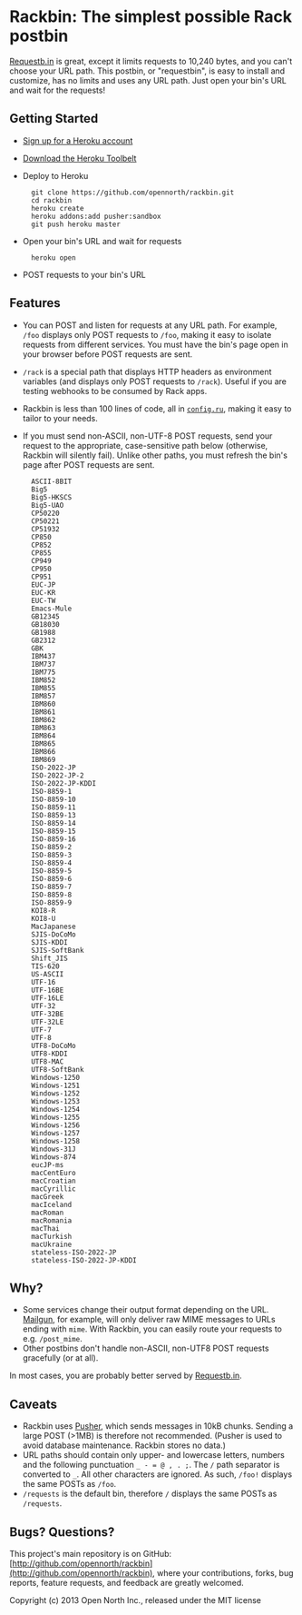 # Rackbin: The simplest possible Rack postbin

[Requestb.in](http://requestb.in/) is great, except it limits requests to 10,240 bytes, and you can't choose your URL path. This postbin, or "requestbin", is easy to install and customize, has no limits and uses any URL path. Just open your bin's URL and wait for the requests!

## Getting Started

* [Sign up for a Heroku account](https://id.heroku.com/signup)
* [Download the Heroku Toolbelt](https://toolbelt.heroku.com/)
* Deploy to Heroku

        git clone https://github.com/opennorth/rackbin.git
        cd rackbin
        heroku create
        heroku addons:add pusher:sandbox
        git push heroku master

* Open your bin's URL and wait for requests

        heroku open

* POST requests to your bin's URL

## Features

* You can POST and listen for requests at any URL path. For example, `/foo` displays only POST requests to `/foo`, making it easy to isolate requests from different services. You must have the bin's page open in your browser before POST requests are sent.
* `/rack` is a special path that displays HTTP headers as environment variables (and displays only POST requests to `/rack`). Useful if you are testing webhooks to be consumed by Rack apps.
* Rackbin is less than 100 lines of code, all in [`config.ru`](https://github.com/opennorth/rackbin/blob/master/config.ru), making it easy to tailor to your needs.
* If you must send non-ASCII, non-UTF-8 POST requests, send your request to the appropriate, case-sensitive path below (otherwise, Rackbin will silently fail). Unlike other paths, you must refresh the bin's page after POST requests are sent.

        ASCII-8BIT
        Big5
        Big5-HKSCS
        Big5-UAO
        CP50220
        CP50221
        CP51932
        CP850
        CP852
        CP855
        CP949
        CP950
        CP951
        EUC-JP
        EUC-KR
        EUC-TW
        Emacs-Mule
        GB12345
        GB18030
        GB1988
        GB2312
        GBK
        IBM437
        IBM737
        IBM775
        IBM852
        IBM855
        IBM857
        IBM860
        IBM861
        IBM862
        IBM863
        IBM864
        IBM865
        IBM866
        IBM869
        ISO-2022-JP
        ISO-2022-JP-2
        ISO-2022-JP-KDDI
        ISO-8859-1
        ISO-8859-10
        ISO-8859-11
        ISO-8859-13
        ISO-8859-14
        ISO-8859-15
        ISO-8859-16
        ISO-8859-2
        ISO-8859-3
        ISO-8859-4
        ISO-8859-5
        ISO-8859-6
        ISO-8859-7
        ISO-8859-8
        ISO-8859-9
        KOI8-R
        KOI8-U
        MacJapanese
        SJIS-DoCoMo
        SJIS-KDDI
        SJIS-SoftBank
        Shift_JIS
        TIS-620
        US-ASCII
        UTF-16
        UTF-16BE
        UTF-16LE
        UTF-32
        UTF-32BE
        UTF-32LE
        UTF-7
        UTF-8
        UTF8-DoCoMo
        UTF8-KDDI
        UTF8-MAC
        UTF8-SoftBank
        Windows-1250
        Windows-1251
        Windows-1252
        Windows-1253
        Windows-1254
        Windows-1255
        Windows-1256
        Windows-1257
        Windows-1258
        Windows-31J
        Windows-874
        eucJP-ms
        macCentEuro
        macCroatian
        macCyrillic
        macGreek
        macIceland
        macRoman
        macRomania
        macThai
        macTurkish
        macUkraine
        stateless-ISO-2022-JP
        stateless-ISO-2022-JP-KDDI

## Why?

* Some services change their output format depending on the URL. [Mailgun](http://documentation.mailgun.com/user_manual.html#mime-messages-parameters), for example, will only deliver raw MIME messages to URLs ending with `mime`. With Rackbin, you can easily route your requests to e.g. `/post_mime`.
* Other postbins don't handle non-ASCII, non-UTF8 POST requests gracefully (or at all).

In most cases, you are probably better served by [Requestb.in](http://requestb.in/).

## Caveats

* Rackbin uses [Pusher](http://pusher.com/), which sends messages in 10kB chunks. Sending a large POST (>1MB) is therefore not recommended. (Pusher is used to avoid database maintenance. Rackbin stores no data.)
* URL paths should contain only upper- and lowercase letters, numbers and the following punctuation `_ - = @ , . ;`. The `/` path separator is converted to `_`. All other characters are ignored. As such, `/foo!` displays the same POSTs as `/foo`.
* `/requests` is the default bin, therefore `/` displays the same POSTs as `/requests`.

## Bugs? Questions?

This project's main repository is on GitHub: [http://github.com/opennorth/rackbin](http://github.com/opennorth/rackbin), where your contributions, forks, bug reports, feature requests, and feedback are greatly welcomed.

Copyright (c) 2013 Open North Inc., released under the MIT license
